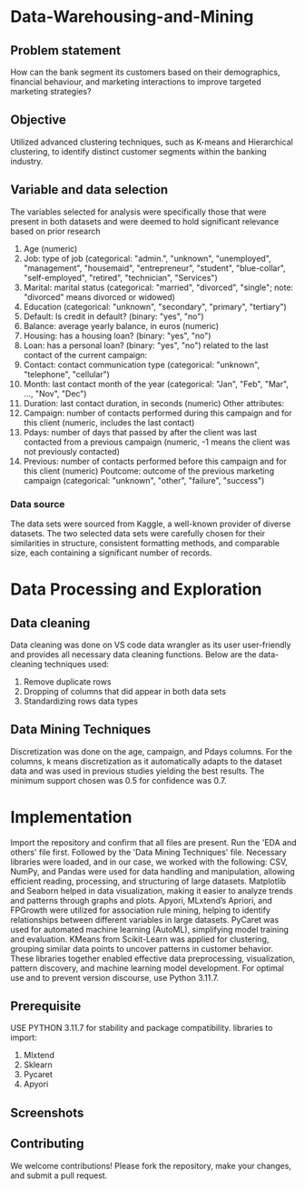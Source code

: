 # Data-Warehousing-and-Mining

## Problem statement
How can the bank segment its customers based on their demographics, financial behaviour, and marketing interactions to improve targeted marketing strategies?

## Objective
Utilized advanced clustering techniques, such as K-means and Hierarchical clustering, to identify distinct customer segments within the banking industry.

## Variable and data selection
The variables selected for analysis were specifically those that were present in both datasets and were deemed to hold significant relevance based on prior research

1. Age (numeric)
2. Job: type of job (categorical: "admin.", "unknown", "unemployed", "management", "housemaid", "entrepreneur", "student", "blue-collar", "self-employed", "retired", "technician", "Services") 
3. Marital: marital status (categorical: "married", "divorced", "single"; note: "divorced" means divorced or widowed)
4. Education (categorical: "unknown", "secondary", "primary", "tertiary")
5. Default: Is credit in default? (binary: "yes", "no")
6. Balance: average yearly balance, in euros (numeric) 
7. Housing: has a housing loan? (binary: "yes", "no")
8. Loan: has a personal loan? (binary: "yes", "no")
 related to the last contact of the current campaign:
9. Contact: contact communication type (categorical: "unknown", "telephone", "cellular") 
10. Month: last contact month of the year (categorical: "Jan", "Feb", "Mar", ..., "Nov", "Dec")
11. Duration: last contact duration, in seconds (numeric)
Other attributes:
12. Campaign: number of contacts performed during this campaign and for this client (numeric, includes the last contact)
13. Pdays: number of days that passed by after the client was last contacted from a previous campaign (numeric, -1 means the client was not previously contacted)
14. Previous: number of contacts performed before this campaign and for this client (numeric)
Poutcome: outcome of the previous marketing campaign (categorical: "unknown", "other", "failure", "success")

### Data source
The data sets were sourced from Kaggle, a well-known provider of diverse datasets. The two selected data sets were carefully chosen for their similarities in structure, consistent formatting methods, and comparable size, each containing a significant number of records.

# Data Processing and Exploration
##  Data cleaning
Data cleaning was done on VS code data wrangler as its user user-friendly and provides all necessary data cleaning functions.
Below are the data-cleaning techniques used:
1. Remove duplicate rows
2. Dropping of columns that did appear in both data sets
3. Standardizing rows data types


## Data Mining Techniques
Discretization was done on the age, campaign, and Pdays columns.
For the columns, k means discretization as it automatically adapts to the dataset data and was used in previous studies yielding the best results.
The minimum support chosen was  0.5 for confidence was 0.7.

# Implementation
Import the repository and confirm that all files are present.
Run the 'EDA and others' file first. Followed by the 'Data Mining Techniques' file.
Necessary libraries were loaded, and in our case, we worked with the following: CSV, NumPy, and Pandas were used for data handling and manipulation, allowing efficient reading, processing, and structuring of large datasets. Matplotlib and Seaborn helped in data visualization, making it easier to analyze trends and patterns through graphs and plots. Apyori, MLxtend’s Apriori, and FPGrowth were utilized for association rule mining, helping to identify relationships between different variables in large datasets. PyCaret was used for automated machine learning (AutoML), simplifying model training and evaluation. KMeans from Scikit-Learn was applied for clustering, grouping similar data points to uncover patterns in customer behavior. These libraries together enabled effective data preprocessing, visualization, pattern discovery, and machine learning model development. For optimal use and to prevent version discourse, use Python 3.11.7.

## Prerequisite
USE PYTHON 3.11.7 for stability and package compatibility.
libraries to import:
1. Mlxtend
2. Sklearn
3. Pycaret
4. Apyori


## Screenshots

## Contributing
We welcome contributions! Please fork the repository, make your changes, and submit a pull request.


